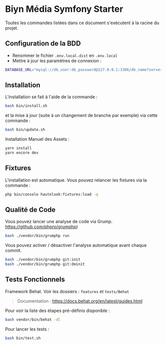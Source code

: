# Biyn Média Symfony Starter

Toutes les commandes listées dans ce document s'exécutent à la racine du projet.

## Configuration de la BDD

- Renommer le fichier `.env.local.dist` en `.env.local`
- Mettre à jour les paramètres de connexion : 

```bash
DATABASE_URL="mysql://db_user:db_password@127.0.0.1:3306/db_name?serverVersion=5.7"
```

## Installation

L'installation se fait à l'aide de la commande :

```bash
bash bin/install.sh
```

et la mise à jour (suite à un changement de branche par exemple) via cette commande :

```bash
bash bin/update.sh
```

Installation Manuel des Assets :

```bash
yarn install
yarn encore dev
```

## Fixtures

L'installation est automatique.
Vous pouvez relancer les fixtures via la commande :

```bash
php bin/console hautelook:fixtures:load -q
```

## Qualité de Code

Vous pouvez lancer une analyse de code via Grump. https://github.com/phpro/grumphp)

```bash
bash ./vendor/bin/grumphp run
```

Vous pouvez activer / désactiver l'analyse automatique avant chaque commit.

```bash
bash ./vendor/bin/grumphp git:init
bash ./vendor/bin/grumphp git:deinit
```

## Tests Fonctionnels

Framework Behat. Voir les dossiers : `features` et `tests/Behat` 

> Documentation : https://docs.behat.org/en/latest/guides.html

Pour voir la liste des étapes pré-définis disponible :

```bash
bash vendor/bin/behat -dl
```

Pour lancer les tests :

```bash
bash bin/test.sh 
```
